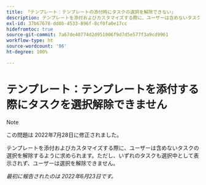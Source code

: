 ```yaml
---
title: 「テンプレート：テンプレートの添付時にタスクの選択を解除できない」
description: テンプレートを添付およびカスタマイズする際に、ユーザーは含めないタスクの選択を解除するように求められます。ただし、いずれのタスクも選択中として表示されず、ユーザーは選択を解除できません。
exl-id: 37b67678-dd0b-4533-896f-8cf0fa0e17cc
hidefromtoc: true
source-git-commit: 7a67de40774d2d951006f9d7d5e577f3a9cd9961
workflow-type: ht
source-wordcount: '96'
ht-degree: 100%

---
```


# テンプレート：テンプレートを添付する際にタスクを選択解除できません

>[!NOTE]
>
>この問題は 2022年7月28日に修正されました。

テンプレートを添付およびカスタマイズする際に、ユーザーは含めないタスクの選択を解除するように求められます。ただし、いずれのタスクも選択中として表示されず、ユーザーは選択を解除できません。

_最初に報告されたのは 2022年6月23日です。_

